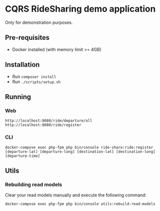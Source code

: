 # CQRS RideSharing demo application
Only for demonstration purposes.

## Pre-requisites

- Docker installed (with memory limit >= 4GB)

## Installation

- Run `composer install`
- Run `./scripts/setup.sh`

## Running

### Web

```
http://localhost:8080/ride/departure/all
http://localhost:8080/ride/register
```

### CLI

```
docker-compose exec php-fpm php bin/console ride-share:ride:register [departure-lat] [departure-long] [destination-lat] [destination-long] [departure-time]            
```

## Utils

### Rebuilding read models

Clear your read models manually and execute the following command:

```
docker-compose exec php-fpm php bin/console utils:rebuild-read-models
```